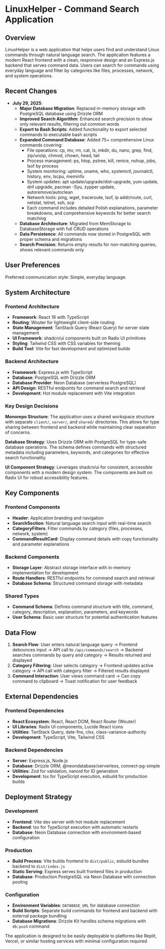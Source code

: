 # LinuxHelper - Command Search Application

## Overview

LinuxHelper is a web application that helps users find and understand Linux commands through natural language search. The application features a modern React frontend with a clean, responsive design and an Express.js backend that serves command data. Users can search for commands using everyday language and filter by categories like files, processes, network, and system operations.

## Recent Changes

- **July 29, 2025**: 
  - **Major Database Migration**: Replaced in-memory storage with PostgreSQL database using Drizzle ORM
  - **Improved Search Algorithm**: Enhanced search precision to show only relevant results, filtering out common words
  - **Export to Bash Scripts**: Added functionality to export selected commands to executable bash scripts
  - **Expanded Command Database**: Added 75+ comprehensive Linux commands covering:
    - File operations: cp, mv, rm, cat, ls, mkdir, du, nano, grep, find, zip/unzip, chmod, chown, head, tail
    - Process management: ps, htop, pstree, kill, renice, nohup, jobs, lsof by process
    - System monitoring: uptime, uname, who, systemctl, journalctl, history, env, lscpu, meminfo
    - System updates: apt update/upgrade/dist-upgrade, yum update, dnf upgrade, pacman -Syu, zypper update, autoremove/autoclean
    - Network tools: ping, wget, traceroute, lsof, ip addr/route, curl, netstat, telnet, ssh, scp
    - Each command includes detailed Polish explanations, parameter breakdowns, and comprehensive keywords for better search matching
  - **Database Architecture**: Migrated from MemStorage to DatabaseStorage with full CRUD operations
  - **Data Persistence**: All commands now stored in PostgreSQL with proper schema and migrations
  - **Search Precision**: Returns empty results for non-matching queries, shows relevant commands only

## User Preferences

Preferred communication style: Simple, everyday language.

## System Architecture

### Frontend Architecture
- **Framework**: React 18 with TypeScript
- **Routing**: Wouter for lightweight client-side routing
- **State Management**: TanStack Query (React Query) for server state management
- **UI Framework**: shadcn/ui components built on Radix UI primitives
- **Styling**: Tailwind CSS with CSS variables for theming
- **Build Tool**: Vite for fast development and optimized builds

### Backend Architecture
- **Framework**: Express.js with TypeScript
- **Database**: PostgreSQL with Drizzle ORM
- **Database Provider**: Neon Database (serverless PostgreSQL)
- **API Design**: RESTful endpoints for command search and retrieval
- **Development**: Hot module replacement with Vite integration

### Key Design Decisions

**Monorepo Structure**: The application uses a shared workspace structure with separate `client/`, `server/`, and `shared/` directories. This allows for type sharing between frontend and backend while maintaining clear separation of concerns.

**Database Strategy**: Uses Drizzle ORM with PostgreSQL for type-safe database operations. The schema defines commands with structured metadata including parameters, keywords, and categories for effective search functionality.

**UI Component Strategy**: Leverages shadcn/ui for consistent, accessible components with a modern design system. The components are built on Radix UI for robust accessibility features.

## Key Components

### Frontend Components
- **Header**: Application branding and navigation
- **SearchSection**: Natural language search input with real-time search
- **CategoryFilters**: Filter commands by category (files, processes, network, system)
- **CommandResultCard**: Display command details with copy functionality and parameter explanations

### Backend Components
- **Storage Layer**: Abstract storage interface with in-memory implementation for development
- **Route Handlers**: RESTful endpoints for command search and retrieval
- **Database Schema**: Structured command storage with metadata

### Shared Types
- **Command Schema**: Defines command structure with title, command, category, description, explanation, parameters, and keywords
- **User Schema**: Basic user structure for potential authentication features

## Data Flow

1. **Search Flow**: User enters natural language query → Frontend debounces input → API call to `/api/commands/search` → Backend searches commands by query and category → Results returned and displayed
2. **Category Filtering**: User selects category → Frontend updates active category → API call with category filter → Filtered results displayed
3. **Command Interaction**: User views command card → Can copy command to clipboard → Toast notification for user feedback

## External Dependencies

### Frontend Dependencies
- **React Ecosystem**: React, React DOM, React Router (Wouter)
- **UI Libraries**: Radix UI components, Lucide React icons
- **Utilities**: TanStack Query, date-fns, clsx, class-variance-authority
- **Development**: TypeScript, Vite, Tailwind CSS

### Backend Dependencies
- **Server**: Express.js, Node.js
- **Database**: Drizzle ORM, @neondatabase/serverless, connect-pg-simple
- **Utilities**: Zod for validation, nanoid for ID generation
- **Development**: tsx for TypeScript execution, esbuild for production builds

## Deployment Strategy

### Development
- **Frontend**: Vite dev server with hot module replacement
- **Backend**: tsx for TypeScript execution with automatic restarts
- **Database**: Neon Database connection with environment-based configuration

### Production
- **Build Process**: Vite builds frontend to `dist/public`, esbuild bundles backend to `dist/index.js`
- **Static Serving**: Express serves built frontend files in production
- **Database**: Production PostgreSQL via Neon Database with connection pooling

### Configuration
- **Environment Variables**: `DATABASE_URL` for database connection
- **Build Scripts**: Separate build commands for frontend and backend with external package bundling
- **Database Migrations**: Drizzle Kit handles schema migrations with `db:push` command

The application is designed to be easily deployable to platforms like Replit, Vercel, or similar hosting services with minimal configuration required.